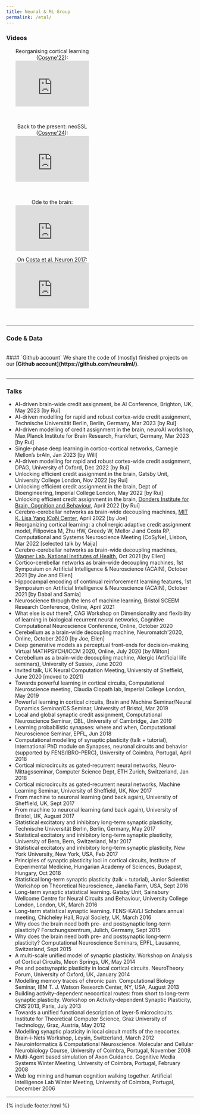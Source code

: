 ```yaml
---
title: Neural & ML Group
permalink: /etal/
---
```


### Videos


<div class="content list people" style="text-align: left;">
  <div class="list-item-people" style="width: 49%">
    <p class="list-post-title">
      <center>
        Reorganising cortical learning (<a href="https://www.cosyne.org/">Cosyne'22</a>):
          <style>.embed-container { position: relative; margin-bottom: 0px; padding-bottom: 50%; height: 0; overflow: hidden; max-width: 75%; max-height: 85%;} .embed-container iframe, .embed-container object, .embed-container embed { position: absolute; top: 0; left: 0; width: 80%; height: 55%; }</style><div class='embed-container'><iframe src='https://www.youtube.com/embed/jnYJBJ2kndA' frameborder='0' allowfullscreen></iframe></div>
        </center>      
      </p>    
   </div><br>
</div>

<div class="content list people" style="text-align: left;">
  <div class="list-item-people" style="width: 49%">
    <p class="list-post-title">
      <center>
        Back to the present: neoSSL (<a href="https://www.cosyne.org/">Cosyne'24</a>):
          <style>.embed-container { position: relative; margin-bottom: 0px; padding-bottom: 50%; height: 0; overflow: hidden; max-width: 75%; max-height: 85%;} .embed-container iframe, .embed-container object, .embed-container embed { position: absolute; top: 0; left: 0; width: 80%; height: 55%; }</style><div class='embed-container'><iframe src="https://www.youtube.com/embed/rNPhkhJtCc8?si=hMranGQsGHkpyzbP&amp;start=4900" frameborder='0' allowfullscreen></iframe></div>
        </center>
      </p>    
   </div><br>
</div>

<div class="content list people" style="text-align: left;">
  <div class="list-item-people" style="width: 49%">
    <p class="list-post-title">
      <center>
      	Ode to the brain:
          <style>.embed-container { position: relative; margin-bottom: 0px; padding-bottom: 50%; height: 0; overflow: hidden; max-width: 75%; max-height: 85%;} .embed-container iframe, .embed-container object, .embed-container embed { position: absolute; top: 0; left: 0; width: 80%; height: 55%; }</style><div class='embed-container'><iframe src='https://www.youtube.com/embed/JB7jSFeVz1U' frameborder='0' allowfullscreen></iframe></div>
        </center>      
      </p>    
   </div>
   <div class="list-item-people" style="width: 49%">
      <p class="list-post-title">
         <center>
         	On <a href="http://www.cell.com/neuron/fulltext/S0896-6273(17)30861-9">Costa et al. Neuron 2017</a>:
         	<style>.embed-container { position: relative; margin-bottom: 0px; padding-bottom: 50%; height: 0; overflow: hidden; max-width: 80%; max-height: 90%;} .embed-container iframe, .embed-container object, .embed-container embed { position: absolute; top: 0; left: 0; width: 100%; height: 100%; }</style><div class='embed-container'><iframe src='https://player.vimeo.com/video/249505102' width="320" height="200" frameborder='0' allowfullscreen></iframe></div>
        </center>
       </p>
    </div><br>    
</div>

<hr>

### Code & Data


<br>
#### `Github account`
We share the code of (mostly) finished projects on our <b>[Github account](https://github.com/neuralml/)</b>.
<br><br>


<hr>

### Talks

- AI-driven brain-wide credit assignment, be.AI Conference, Brighton, UK, May 2023 [by Rui]
- AI-driven modelling for rapid and robust cortex-wide credit assignment, Technische Universität Berlin, Berlin, Germany, Mar 2023 [by Rui]
- AI-driven modelling of credit assignment in the brain, neuroAI workshop, Max Planck Institute for Brain Research, Frankfurt, Germany, Mar 2023 [by Rui]
- Single-phase deep learning in cortico-cortical networks, Carnegie Mellon’s brAIn, Jan 2023 [by Will]
- AI-driven modelling for rapid and robust cortex-wide credit assignment, DPAG, University of Oxford, Dec 2022 [by Rui]
- Unlocking efficient credit assignment in the brain, Gatsby Unit, University College London, Nov 2022 [by Rui]
- Unlocking efficient credit assignment in the brain, Dept of Bioengineering, Imperial College London, May 2022 [by Rui]
- Unlocking efficient credit assignment in the brain, [Donders Institute for Brain, Cognition and Behaviour](https://www.ru.nl/donders/), April 2022 [by Rui]
- Cerebro-cerebellar networks as brain-wide decoupling machines, [MIT K. Lisa Yang ICoN Center](https://yangtan.mit.edu/k-lisa-yang-integrative-computational-neuroscience-icon-center/), April 2022 [by Joe]
- Reorganizing cortical learning: a cholinergic adaptive credit assignment model, Filipovica M, Zhu HW, Greedy W, Mellor J and Costa RP, Computational and Systems Neuroscience Meeting (CoSyNe), Lisbon, Mar 2022 [selected talk by Maija]
- Cerebro-cerebellar networks as brain-wide decoupling machines, [Wagner Lab, National Institutes of Health](http://markwagnerlab.com/), Oct 2021 [by Ellen]
- Cortico-cerebellar networks as brain-wide decoupling machines, 1st Symposium on Artificial Intelligence & Neuroscience (ACAIN), October 2021 [by Joe and Ellen]
- Hippocampal encoding of continual reinforcement learning features, 1st Symposium on Artificial Intelligence & Neuroscience (ACAIN), October 2021 [by Dabal and Samia]
- Neuroscience through the lens of machine learning, Bristol SCEEM Research Conference, Online, April 2021
- What else is out there?, CAG Workshop on Dimensionality and flexibility of learning in biological recurrent neural networks, Cognitive Computational Neuroscience Conference, Online, October 2020
- Cerebellum as a brain-wide decoupling machine, Neuromatch'2020, Online, October 2020 [by Joe, Ellen]
- Deep generative models as perceptual front-ends for decision-making, Virtual MATHPSYCH/ICCM 2020, Online, July 2020 [by Milton]
- Cerebellum as a brain-wide decoupling machine, Alergic (Artificial life seminars), University of Sussex, June 2020
- Invited talk, UK Neural Computation Meeting, University of Sheffield, June 2020 [moved to 2021]
- Towards powerful learning in cortical circuits, Computational Neuroscience meeting, Claudia Clopath lab, Imperial College London, May 2019
- Powerful learning in cortical circuits, Brain and Machine Seminar/Neural Dynamics Seminar/CS Seminar, University of Bristol, Mar 2019
- Local and global synaptic credit assignment, Computational Neuroscience Seminar, CBL, University of Cambridge, Jan 2019
- Learning probabilistic synapses: where and when, Computational Neuroscience Seminar, EPFL, Jun 2018
- Computational modelling of synaptic plasticity (talk + tutorial), International PhD module on Synapses, neuronal circuits and behavior (supported by FENS/IBRO-PERC), University of Coimbra, Portugal, April 2018
- Cortical microcircuits as gated-recurrent neural networks, Neuro-Mittagsseminar, Computer Science Dept, ETH Zurich, Switzerland, Jan 2018
- Cortical microcircuits as gated-recurrent neural networks, Machine Learning Seminar, University of Sheffield, UK, Nov 2017
- From machine to neuronal learning (and back again), University of Sheffield, UK, Sept 2017
- From machine to neuronal learning (and back again), University of Bristol, UK, August 2017
- Statistical excitatory and inhibitory long-term synaptic plasticity, Technische Universität Berlin, Berlin, Germany, May 2017
- Statistical excitatory and inhibitory long-term synaptic plasticity, University of Bern, Bern, Switzerland, Mar 2017
- Statistical excitatory and inhibitory long-term synaptic plasticity, New York University, New York, USA, Feb 2017
- Principles of synaptic plasticity loci in cortical circuits, Institute of Experimental Medicine, Hungarian Academy of Sciences, Budapest, Hungary, Oct 2016
- Statistical long-term synaptic plasticity (talk + tutorial), Junior Scientist Workshop on Theoretical Neuroscience, Janelia Farm, USA, Sept 2016
- Long-term synaptic statistical learning. Gatsby Unit, Sainsbury Wellcome Centre for Neural Circuits and Behaviour, University College London, London, UK, March 2016
- Long-term statistical synaptic learning. FENS-KAVLI Scholars annual meeting, Chicheley Hall, Royal Society, UK, March 2016
- Why does the brain need both pre- and postsynaptic long-term plasticity? Forschungszentrum, Julich, Germany, Sept 2015
- Why does the brain need both pre- and postsynaptic long-term plasticity? Computational Neuroscience Seminars, EPFL, Lausanne, Switzerland, Sept 2015
- A multi-scale unified model of synaptic plasticity. Workshop on Analysis of Cortical Circuits, Meon Springs, UK, May 2014
- Pre and postsynaptic plasticity in local cortical circuits. NeuroTheory Forum, University of Oxford, UK, January 2014
- Modelling memory traces of chronic pain. Computational Biology Seminar, IBM T. J. Watson Research Center, NY, USA, August 2013
- Building activity-dependent neocortical routes: from short to long-term synaptic plasticity. Workshop on Activity-dependent Synaptic Plasticity, CNS’2013, Paris, July 2013
- Towards a unified functional description of layer-5 microcircuits. Institute for Theoretical Computer Science, Graz University of Technology, Graz, Austria, May 2012
- Modelling synaptic plasticity in local circuit motifs of the neocortex. Brain-i-Nets Workshop, Leysin, Switzerland, March 2012
- Neuroinformatics & Computational Neuroscience. Molecular and Cellular Neurobiology Course, University of Coimbra, Portugal, November 2008
- Multi-Agent based simulation of Axon Guidance. Cognitive Media Systems Winter Meeting, University of Coimbra, Portugal, February 2008
- Web log mining and human cognition walking together. Artificial Intelligence Lab Winter Meeting, University of Coimbra, Portugal, December 2006

<!--<center>
  <style>.embed-container { position: relative; margin-bottom: -50px; padding-bottom: 50%; height: 0; overflow: hidden; max-width: 75%; max-height: 85%;} .embed-container iframe, .embed-container object, .embed-container embed { position: absolute; top: 0; left: 0; width: 100%; height: 85%; }</style><div class='embed-container'><iframe src='https://www.youtube.com/embed/JB7jSFeVz1U' frameborder='0' allowfullscreen></iframe></div>
<iframe width="75%" height="315" src="https://www.youtube.com/embed/7SXjI7zrluA" frameborder="0" allow="autoplay; encrypted-media" allowfullscreen></iframe>
</center> -->


<hr>
{% include footer.html %}